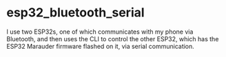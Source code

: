 # esp32_bluetooth_serial
I use two ESP32s, one of which communicates with my phone via Bluetooth, and then uses the CLI to control the other ESP32, which has the ESP32 Marauder firmware flashed on it, via serial communication.
